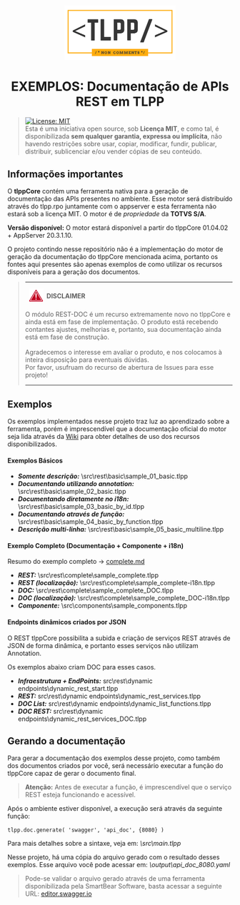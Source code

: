 <p align="center">
  <img alt="tlpp logo" src="images/tlpp_logo_white.png" width="250px" />
  <h1 align="center">EXEMPLOS: Documentação de APIs REST em TLPP</h1>
</p>

> [![License: MIT](https://img.shields.io/badge/License-MIT-yellow.svg)](https://opensource.org/licenses/MIT)<br>Esta é uma iniciativa open source, sob **Licença MIT**, e como tal, é disponibilizada **sem qualquer garantia, expressa ou implícita**, não havendo restrições sobre usar, copiar, modificar, fundir, publicar, distribuir, sublicenciar e/ou vender cópias de seu conteúdo.

## Informações importantes

O **tlppCore** contém uma ferramenta nativa para a geração de documentação das APIs presentes no ambiente. Esse motor será distribuído através do tlpp.rpo juntamente com o appserver e esta ferramenta não estará sob a licença MIT. O motor é de *propriedade* da **TOTVS S/A**.

**Versão disponível:** O motor estará disponível a partir do tlppCore 01.04.02 + AppServer 20.3.1.10.

O projeto contindo nesse repositório não é a implementação do motor de geração da documentação do tlppCore mencionada acima, portanto os fontes aqui presentes são apenas exemplos de como utilizar os recursos disponíveis para a geração dos documentos.

> <hr>
> <div style="align-items: center; display: flex;">&nbsp;&nbsp;<img alt="tlpp logo" src="images/icons/disclaimer.png" width="32px" />&nbsp;&nbsp;<b>DISCLAIMER</b></div>
> <br>
> O módulo REST-DOC é um recurso extremamente novo no tlppCore e ainda está em fase de implementação. O produto está recebendo contantes ajustes, melhorias e, portanto, sua documentação ainda está em fase de construção.
> <br><br>
> Agradecemos o interesse em avaliar o produto, e nos colocamos à inteira disposição para eventuais dúvidas.<br>Por favor, usufruam do recurso de abertura de Issues para esse projeto!
> <hr>

## Exemplos

Os exemplos implementados nesse projeto traz luz ao aprendizado sobre a ferramenta, porém é imprescendível que a documentação oficial do motor seja lida através da [Wiki](https://github.com/totvs/tlpp-sample-rest-documentation/wiki) para obter detalhes de uso dos recursos disponibilizados.

#### Exemplos Básicos

- ***Somente descrição:*** \src\rest\basic\sample_01_basic.tlpp
- ***Documentando utilizando annotation:*** \src\rest\basic\sample_02_basic.tlpp
- ***Documentando diretamente no i18n:*** \src\rest\basic\sample_03_basic_by_id.tlpp
- ***Documentando através de função:*** \src\rest\basic\sample_04_basic_by_function.tlpp
- ***Descrição multi-linha:*** \src\rest\basic\sample_05_basic_multiline.tlpp

#### Exemplo Completo (Documentação + Componente + i18n)

Resumo do exemplo completo -> [complete.md](https://github.com/totvs/tlpp-sample-rest-documentation/blob/main/src/rest/complete/complete.md)

- ***REST:*** \src\rest\complete\sample_complete.tlpp
- ***REST (localização):*** \src\rest\complete\sample_complete-i18n.tlpp
- ***DOC:*** \src\rest\complete\sample_complete_DOC.tlpp
- ***DOC (localização):*** \src\rest\complete\sample_complete_DOC-i18n.tlpp
- ***Componente:*** \src\components\sample_components.tlpp

#### Endpoints dinâmicos criados por JSON

O REST tlppCore possibilita a subida e criação de serviços REST através de JSON de forma dinâmica, e portanto esses serviços não utilizam Annotation.

Os exemplos abaixo criam DOC para esses casos.

- ***Infraestrutura + EndPoints:*** src\rest\dynamic endpoints\dynamic_rest_start.tlpp
- ***REST:*** src\rest\dynamic endpoints\dynamic_rest_services.tlpp
- ***DOC List:*** src\rest\dynamic endpoints\dynamic_list_functions.tlpp
- ***DOC REST:*** src\rest\dynamic endpoints\dynamic_rest_services_DOC.tlpp

## Gerando a documentação

Para gerar a documentação dos exemplos desse projeto, como também dos documentos criados por você, será necessário executar a função do tlppCore capaz de gerar o documento final.

> **Atenção:** Antes de executar a função, é imprescendível que o serviço REST esteja funcionando e acessível.

Após o ambiente estiver disponível, a execução será através da seguinte função:
```
tlpp.doc.generate( 'swagger', 'api_doc', {8080} )
```
Para mais detalhes sobre a sintaxe, veja em: *\src\main.tlpp*

Nesse projeto, há uma cópia do arquivo gerado com o resultado desses exemplos.
Esse arquivo você pode acessar em: *\output\api_doc_8080.yaml*

> Pode-se validar o arquivo gerado através de uma ferramenta disponibilizada pela SmartBear Software, basta acessar a seguinte URL: [editor.swagger.io](https://editor.swagger.io/)
